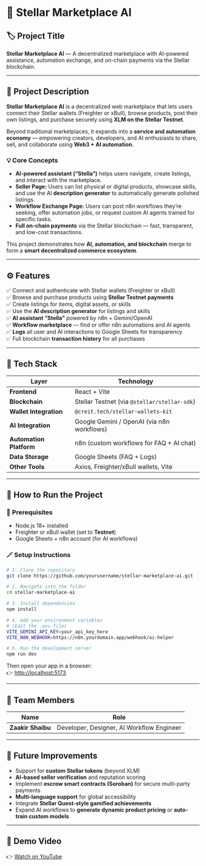 
# 🌟 **Stellar Marketplace AI**

## 🏷️ Project Title
**Stellar Marketplace AI** — A decentralized marketplace with AI-powered assistance, automation exchange, and on-chain payments via the Stellar blockchain.

---

## 🧠 Project Description
**Stellar Marketplace AI** is a decentralized web marketplace that lets users connect their Stellar wallets (Freighter or xBull), browse products, post their own listings, and purchase securely using **XLM on the Stellar Testnet**.  

Beyond traditional marketplaces, it expands into a **service and automation economy** — empowering creators, developers, and AI enthusiasts to share, sell, and collaborate using **Web3 + AI automation**.  

### 💡 Core Concepts
- **AI-powered assistant (“Stella”)** helps users navigate, create listings, and interact with the marketplace.  
- **Seller Page:** Users can list physical or digital products, showcase skills, and use the AI **description generator** to automatically generate polished listings.  
- **Workflow Exchange Page:** Users can post n8n workflows they’re seeking, offer automation jobs, or request custom AI agents trained for specific tasks.  
- **Full on-chain payments** via the Stellar blockchain — fast, transparent, and low-cost transactions.

This project demonstrates how **AI, automation, and blockchain** merge to form a **smart decentralized commerce ecosystem**.

---

## ⚙️ Features

✅ Connect and authenticate with Stellar wallets (Freighter or xBull)  
✅ Browse and purchase products using **Stellar Testnet payments**  
✅ Create listings for items, digital assets, or skills  
✅ Use the **AI description generator** for listings and skills  
✅ **AI assistant “Stella”** powered by n8n + Gemini/OpenAI  
✅ **Workflow marketplace** — find or offer n8n automations and AI agents  
✅ **Logs** all user and AI interactions to Google Sheets for transparency  
✅ Full blockchain **transaction history** for all purchases  

---

## 🧰 Tech Stack

| Layer | Technology |
|--------|-------------|
| **Frontend** | React + Vite |
| **Blockchain** | Stellar Testnet (via `@stellar/stellar-sdk`) |
| **Wallet Integration** | `@creit.tech/stellar-wallets-kit` |
| **AI Integration** | Google Gemini / OpenAI (via n8n workflows) |
| **Automation Platform** | n8n (custom workflows for FAQ + AI chat) |
| **Data Storage** | Google Sheets (FAQ + Logs) |
| **Other Tools** | Axios, Freighter/xBull wallets, Vite |

---

## 🧩 How to Run the Project

### 🔧 Prerequisites
- Node.js 18+ installed  
- Freighter or xBull wallet (set to **Testnet**)  
- Google Sheets + n8n account (for AI workflows)

### 🪄 Setup Instructions
```bash
# 1. Clone the repository
git clone https://github.com/yourusername/stellar-marketplace-ai.git

# 2. Navigate into the folder
cd stellar-marketplace-ai

# 3. Install dependencies
npm install

# 4. Add your environment variables
# (Edit the .env file)
VITE_GEMINI_API_KEY=your_api_key_here
VITE_N8N_WEBHOOK=https://n8n.yourdomain.app/webhook/ai-helper

# 5. Run the development server
npm run dev
```

Then open your app in a browser:  
👉 [http://localhost:5173](http://localhost:5173)

---

## 👥 Team Members
| Name | Role |
|------|------|
| **Zaakir Shaibu** | Developer, Designer, AI Workflow Engineer |

---

## 🚀 Future Improvements

- Support for **custom Stellar tokens** (beyond XLM)  
- **AI-based seller verification** and reputation scoring  
- Implement **escrow smart contracts (Soroban)** for secure multi-party payments  
- **Multi-language support** for global accessibility  
- Integrate **Stellar Quest-style gamified achievements**  
- Expand AI workflows to **generate dynamic product pricing** or **auto-train custom models**  

---

## 🎥 Demo Video
👉 [Watch on YouTube](https://youtu.be/dT9ItxK6yKk)
